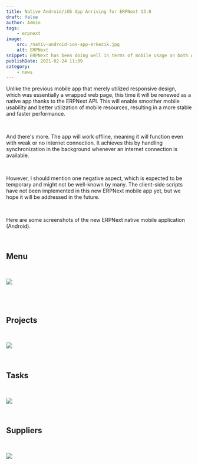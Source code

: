```yaml
---
title: Native Android/iOS App Arriving for ERPNext 13.0
draft: false
author: Admin
tags:
    - erpnext
image:
    src: /natív-android-ios-app-érkezik.jpg
    alt: ERPNext
snippet: ERPNext has been doing well in terms of mobile usage on both Android and iOS systems, but now a completely new era begins.
publishDate: 2021-02-24 11:39
category:
    - news
---
```


<div class="ql-editor read-mode"><p>Unlike the previous mobile app that merely utilized responsive design, which was essentially a wrapped web page, this time it will be renewed as a native app thanks to the ERPNext API. This will enable smoother mobile usability and better utilization of mobile resources, resulting in a more stable and faster performance.</p><p><br></p><p>And there's more. The app will work offline, meaning it will function even with weak or no internet connection. It achieves this by handling synchronization in the background whenever an internet connection is available.</p><p><br></p><p>However, I should mention one negative aspect, which is expected to be temporary and might not be well-known by many. The client-side scripts have not been implemented in this new ERPNext mobile app yet, but we hope it will be addressed in the future.</p><p><br></p><p>Here are some screenshots of the new ERPNext native mobile application (Android).</p><p><br></p><h2>Menu</h2><p><br></p><p><img src="/images/natív-android-ios-app-érkezik.jpg"></p><h2><br></h2><h2>Projects</h2><p><br></p><p><img src="/images/W60474r.jpe"></p><p><br></p><h2>Tasks</h2><p><br></p><p><img src="/images/hKAHTNX.jpe"></p><p><br></p><h2>Suppliers</h2><p><br></p><p><img src="/images/KPmve8C.jpe"></p></div>

